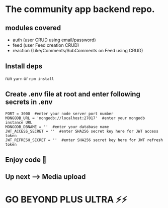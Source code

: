 # The community app backend repo.

## modules covered
- auth (user CRUD using email/password)
- feed (user Feed creation CRUD)
- reaction (Like/Comments/SubComments on Feed using CRUD)

## Install deps
run ```yarn``` or ```npm install```

## Create .env file at root and enter following secrets in .env
```
PORT = 3000  #enter your node server port number
MONGODB_URL = 'mongodb://localhost:27017'  #enter your mongodb instance URL
MONGODB_DBNAME = ''  #enter your database name
JWT_ACCESS_SECRET = ''  #enter SHA256 secret key here for JWT access token
JWT_REFRESH_SECRET = ''  #enter SHA256 secret key here for JWT refresh token
```

## Enjoy code 🎉

## Up next --> Media upload

# GO BEYOND PLUS ULTRA ⚡️⚡️
